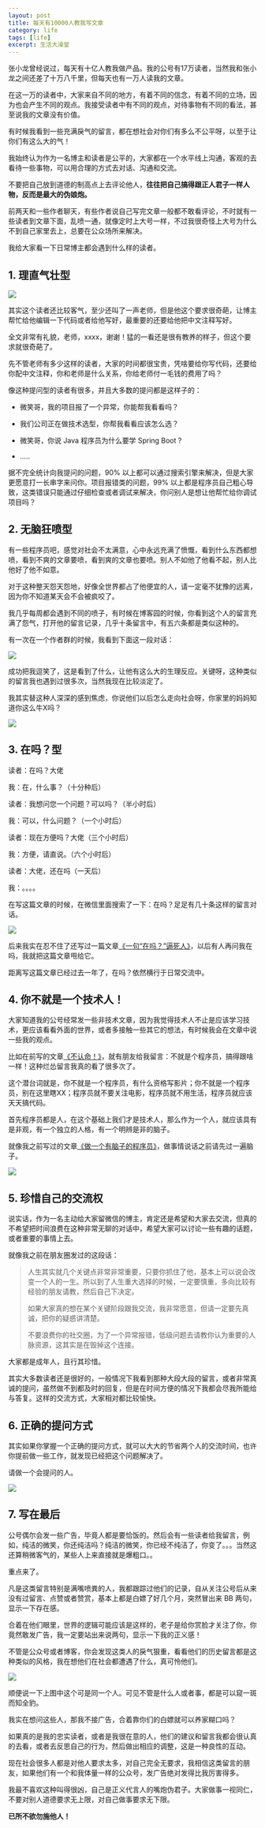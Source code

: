 ```yaml
---
layout: post
title: 每天有10000人教我写文章
category: life
tags: [life]
excerpt: 生活大澡堂
---
```


张小龙曾经说过，每天有十亿人教我做产品。我的公号有17万读者，当然我和张小龙之间还差了十万八千里，但每天也有一万人读我的文章。

在这一万的读者中，大家来自不同的地方，有着不同的信念，有着不同的立场，因为也会产生不同的观点。我接受读者中有不同的观点，对待事物有不同的看法，甚至说我的文章没有价值。

有时候我看到一些充满戾气的留言，都在想社会对你们有多么不公平呀，以至于让你们有这么大的气！

我始终认为作为一名博主和读者是公平的，大家都在一个水平线上沟通，客观的去看待一些事物，可以用合理的方式去对话、沟通和交流。

不要把自己放到道德的制高点上去评论他人，**往往把自己搞得跟正人君子一样人物，反而是最大的伪娘炮。**

前两天和一些作者聊天，有些作者说自己写完文章一般都不敢看评论，不时就有一些读者到文章下面，乱喷一通，就像定时上大号一样，不过我很奇怪上大号为什么不到自己家里去上，总要在公众场所来解决。

我给大家看一下日常博主都会遇到什么样的读者。

## 1. 理直气壮型

![](http://favorites.ren/assets/images/2019/it/thousandpeople01.jpeg)

其实这个读者还比较客气，至少还叫了一声老师，但是他这个要求很奇葩，让博主帮忙给他编辑一下代码或者给他写好，最重要的还要给他把中文注释写好。

全文非常有礼貌，老师，xxxx，谢谢！猛的一看还是很有教养的样子，但这个要求就很奇葩了。

先不管老师有多少这样的读者，大家的时间都很宝贵，凭啥要给你写代码，还要给你配中文注释，你和老师是什么关系，你给老师付一毛钱的费用了吗？

像这种提问型的读者有很多，并且大多数的提问都是这样子的：

- 微笑哥，我的项目报了一个异常，你能帮我看看吗？

- 我们公司正在做技术选型，你帮我看看应该怎么选？

- 微笑哥，你说 Java 程序员为什么要学 Spring Boot ?

- .....

据不完全统计向我提问的问题，90% 以上都可以通过搜索引擎来解决，但是大家更愿意打一长串字来问你。项目报错类的问题，99% 以上都是程序员自己粗心导致，这类错误只能通过仔细检查或者调试来解决，你问别人是想让他帮忙给你调试项目吗？

## 2. 无脑狂喷型

有一些程序员吧，感觉对社会不太满意，心中永远充满了愤慨，看到什么东西都想喷，看到不爽的文章要喷，看到爽的文章也要喷。别人不如他了他看不起，别人比他好了他不如意。

对于这种整天怨天怨地，好像全世界都占了他便宜的人，请一定毫不犹豫的远离，因为你不知道某天会不会被疯咬了。

我几乎每周都会遇到不同的喷子，有时候在博客园的时候，你看到这个人的留言充满了怨气，打开他的留言记录，几乎十条留言中，有五六条都是类似这种的。

有一次在一个作者群的时候，我看到下面这一段对话：

![](http://favorites.ren/assets/images/2019/it/thousandpeople02.jpeg)

成功把我逗笑了，这是看到了什么，让他有这么大的生理反应。关键呀，这种类似的留言我也遇到过很多次，当然我现在比较淡定了。

我其实替这种人深深的感到焦虑，你说他们以后怎么走向社会呀，你家里的妈妈知道你这么牛X吗？

![](http://favorites.ren/assets/images/2019/it/thousandpeople03.jpeg)

## 3. 在吗？型

读者：在吗？大佬

我：在，什么事？（十分种后）

读者：我想问您一个问题？可以吗？（半小时后）

我：可以，什么问题？（一个小时后）

读者：现在方便吗？大佬（三个小时后）

我：方便，请直说。（六个小时后）

读者：大佬，还在吗（一天后）

我：。。。。

在写这篇文章的时候，在微信里面搜索了一下：在吗？足足有几十条这样的留言对话。

![](http://favorites.ren/assets/images/2019/it/thousandpeople04.jpeg)

后来我实在忍不住了还写过一篇文章[《一句“在吗？”逼死人》](https://mp.weixin.qq.com/s/B3ZcdiM2bD1cvXoMiFmpfw)，以后有人再问我在吗，我就把这篇文章甩给它。

距离写这篇文章已经过去一年了，在吗？依然横行于日常交流中。

## 4. 你不就是一个技术人！

大家知道我的公号经常发一些非技术文章，因为我觉得技术人不止是应该学习技术，更应该看看外面的世界，或者多接触一些其它的想法，有时候我会在文章中说一些我的观点。

比如在前写的文章[《不认命！》](https://mp.weixin.qq.com/s/yKuH8ndkZ7m3qMAwAfcuRw)，就有朋友给我留言：不就是个程序员，搞得跟啥一样！这种烂怂留言我真的看了很多次了。

这个潜台词就是，你不就是一个程序员，有什么资格写影片；你不就是一个程序员，别在这里瞎XX；程序员就不要关注电影，程序员就不用生活，程序员就应该天天搞代码。

首先程序员都是人，在这个基础上我们才是技术人，那么作为一个人，就应该具有是非观，有一个独立的人格，有一个明辨是非的脑子。

就像我之前写过的文章[《做一个有脑子的程序员》](https://mp.weixin.qq.com/s/kuvFDZuDpxp67PUxvtPM3Q)，做事情说话之前请先过一遍脑子。

![](http://favorites.ren/assets/images/2019/it/thousandpeople05.jpeg)

## 5. 珍惜自己的交流权

说实话，作为一名主动给大家留微信的博主，肯定还是希望和大家去交流，但真的不希望把时间浪费在这种非常无聊的对话中，希望大家可以讨论一些有趣的话题，或者重要的事情上去。

就像我之前在朋友圈发过的这段话：

>人生其实就几个关键点非常非常重要，只要你抓住了他，基本上可以说会改变一个人的一生。所以到了人生重大选择的时候，一定要慎重，多向比较有经验的朋友请教，然后自己下决定。
>
>如果大家真的想在某个关键阶段跟我交流，我非常愿意，但请一定要先真诚，把你的疑惑讲清楚。
>
>不要浪费你的社交圈，为了一个异常报错，低级问题去请教你认为重要的人脉资源，这其实是在毁掉这个连接。

大家都是成年人，且行其珍惜。

其实大多数读者还是很好的，一般情况下我看到那种大段大段的留言，或者非常真诚的提问，虽然做不到都及时的回复，但是在时间方便的情况下我都会尽我所能给与答复。这样的交流方式，大家相对都比较愉快。

## 6. 正确的提问方式

其实如果你掌握一个正确的提问方式，就可以大大的节省两个人的交流时间，也许你提前做一些工作，就发现已经把这个问题解决了。

请做一个会提问的人。

![](http://favorites.ren/assets/images/2019/it/thousandpeople07.jpeg)

## 7. 写在最后

公号偶尔会发一些广告，毕竟人都是要恰饭的。然后会有一些读者给我留言，例如，纯洁的微笑，你还纯洁吗？纯洁的微笑，你已经不纯洁了，你变了。。。当然这还算稍微客气的，某些人上来直接就是爆粗口。。

重点来了。

凡是这类留言特别是满嘴喷粪的人，我都跟踪过他们的记录，自从关注公号后从来没有过留言、点赞或者赞赏，基本上都是白嫖了好几个月，突然冒出来 BB 两句，显示一下存在感。

合着在他们眼里，世界的逻辑可能应该是这样的，老子是给你赏脸才关注了你，你竟然敢发广告，我一定要站出来说两句，显示一下我的正义感！

不管是公众号或者博客，你会发现这类人的戾气狠重，看看他们的历史留言都是这种类似的风格，我在想他们在社会都遭遇了什么，真可怜他们。

![](http://favorites.ren/assets/images/2019/it/thousandpeople06.jpeg)

顺便说一下上图中这个可是同一个人。可见不管是什么人或者事，都是可以窥一斑而知全豹。

我实在想问这些人，那我不接广告，合着靠你们的白嫖就可以养家糊口吗？

如果真的是我的忠实读者，或者是我很在意的人，他们的建议和留言我都会很认真的去看，或者去反思自己的行为，然后做出相应的调整，这是一种良性的互动。

现在社会很多人都是对他人要求太多，对自己完全无要求，我相信这类留言的朋友，如果他们有一个和我体量一样的公众号，发广告绝对发得比我厉害得多。

我最不喜欢这种叫得很凶，自己是正义代言人的嘴炮伪君子。大家做事一视同仁，不要对别人道德要求无上限，对自己做事要求无下限。

**已所不欲勿施他人！**

